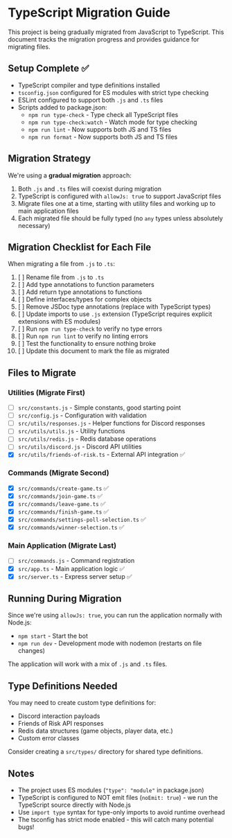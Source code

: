 # TypeScript Migration Guide

This project is being gradually migrated from JavaScript to TypeScript. This document tracks the migration progress and provides guidance for migrating files.

## Setup Complete ✅

- TypeScript compiler and type definitions installed
- `tsconfig.json` configured for ES modules with strict type checking
- ESLint configured to support both `.js` and `.ts` files
- Scripts added to package.json:
  - `npm run type-check` - Type check all TypeScript files
  - `npm run type-check:watch` - Watch mode for type checking
  - `npm run lint` - Now supports both JS and TS files
  - `npm run format` - Now supports both JS and TS files

## Migration Strategy

We're using a **gradual migration** approach:
1. Both `.js` and `.ts` files will coexist during migration
2. TypeScript is configured with `allowJs: true` to support JavaScript files
3. Migrate files one at a time, starting with utility files and working up to main application files
4. Each migrated file should be fully typed (no `any` types unless absolutely necessary)

## Migration Checklist for Each File

When migrating a file from `.js` to `.ts`:

1. [ ] Rename file from `.js` to `.ts`
2. [ ] Add type annotations to function parameters
3. [ ] Add return type annotations to functions
4. [ ] Define interfaces/types for complex objects
5. [ ] Remove JSDoc type annotations (replace with TypeScript types)
6. [ ] Update imports to use `.js` extension (TypeScript requires explicit extensions with ES modules)
7. [ ] Run `npm run type-check` to verify no type errors
8. [ ] Run `npm run lint` to verify no linting errors
9. [ ] Test the functionality to ensure nothing broke
10. [ ] Update this document to mark the file as migrated

## Files to Migrate

### Utilities (Migrate First)
- [ ] `src/constants.js` - Simple constants, good starting point
- [ ] `src/config.js` - Configuration with validation
- [ ] `src/utils/responses.js` - Helper functions for Discord responses
- [ ] `src/utils/utils.js` - Utility functions
- [ ] `src/utils/redis.js` - Redis database operations
- [ ] `src/utils/discord.js` - Discord API utilities
- [x] `src/utils/friends-of-risk.ts` - External API integration ✅

### Commands (Migrate Second)
- [x] `src/commands/create-game.ts` ✅
- [x] `src/commands/join-game.ts` ✅
- [x] `src/commands/leave-game.ts` ✅
- [x] `src/commands/finish-game.ts` ✅
- [x] `src/commands/settings-poll-selection.ts` ✅
- [x] `src/commands/winner-selection.ts` ✅

### Main Application (Migrate Last)
- [ ] `src/commands.js` - Command registration
- [x] `src/app.ts` - Main application logic ✅
- [x] `src/server.ts` - Express server setup ✅

## Running During Migration

Since we're using `allowJs: true`, you can run the application normally with Node.js:
- `npm start` - Start the bot
- `npm run dev` - Development mode with nodemon (restarts on file changes)

The application will work with a mix of `.js` and `.ts` files.

## Type Definitions Needed

You may need to create custom type definitions for:
- Discord interaction payloads
- Friends of Risk API responses
- Redis data structures (game objects, player data, etc.)
- Custom error classes

Consider creating a `src/types/` directory for shared type definitions.

## Notes

- The project uses ES modules (`"type": "module"` in package.json)
- TypeScript is configured to NOT emit files (`noEmit: true`) - we run the TypeScript source directly with Node.js
- Use `import type` syntax for type-only imports to avoid runtime overhead
- The tsconfig has strict mode enabled - this will catch many potential bugs!
